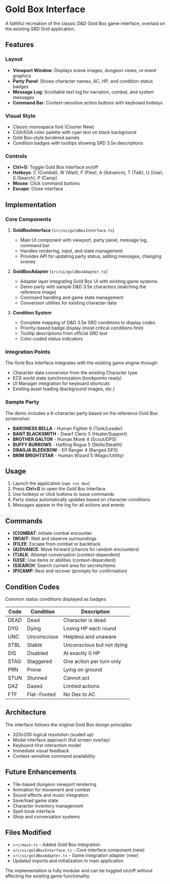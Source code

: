# Gold Box Interface

A faithful recreation of the classic D&D Gold Box game interface, overlaid on the existing SRD Grid application.

## Features

### Layout
- **Viewport Window**: Displays scene images, dungeon views, or event graphics
- **Party Panel**: Shows character names, AC, HP, and condition status badges
- **Message Log**: Scrollable text log for narration, combat, and system messages  
- **Command Bar**: Context-sensitive action buttons with keyboard hotkeys

### Visual Style
- Classic monospace font (Courier New)
- CGA/EGA color palette with cyan text on black background
- Gold Box-style bordered panels
- Condition badges with tooltips showing SRD 3.5e descriptions

### Controls
- **Ctrl+G**: Toggle Gold Box Interface on/off
- **Hotkeys**: C (Combat), W (Wait), F (Flee), A (Advance), T (Talk), U (Use), S (Search), P (Camp)
- **Mouse**: Click command buttons
- **Escape**: Close interface

## Implementation

### Core Components

1. **GoldBoxInterface** (`src/ui/goldBoxInterface.ts`)
   - Main UI component with viewport, party panel, message log, command bar
   - Handles rendering, input, and state management
   - Provides API for updating party status, adding messages, changing scenes

2. **GoldBoxAdapter** (`src/ui/goldBoxAdapter.ts`) 
   - Adapter layer integrating Gold Box UI with existing game systems
   - Demo party with sample D&D 3.5e characters (matching the reference image)
   - Command handling and game state management
   - Conversion utilities for existing character data

3. **Condition System**
   - Complete mapping of D&D 3.5e SRD conditions to display codes
   - Priority-based badge display (most critical conditions first)
   - Tooltip descriptions from official SRD text
   - Color-coded status indicators

### Integration Points

The Gold Box Interface integrates with the existing game engine through:
- Character data conversion from the existing Character type
- ECS world state synchronization (hookpoints ready)
- UI Manager integration for keyboard shortcuts
- Existing asset loading (background images, etc.)

### Sample Party

The demo includes a 6-character party based on the reference Gold Box screenshot:
- **BARONESS BELLA** - Human Fighter 6 (Tank/Leader)
- **BANT BLACKSMITH** - Dwarf Cleric 5 (Healer/Support) 
- **BROTHER GALTOR** - Human Monk 4 (Scout/DPS)
- **BUFFY BURROWS** - Halfling Rogue 5 (Skills/Stealth)
- **DRAGJA BLEEKBOW** - Elf Ranger 4 (Ranged DPS)
- **BRIM BRIGHTSTAR** - Human Wizard 5 (Magic/Utility)

## Usage

1. Launch the application (`npm run dev`)
2. Press **Ctrl+G** to open the Gold Box Interface
3. Use hotkeys or click buttons to issue commands
4. Party status automatically updates based on character conditions
5. Messages appear in the log for all actions and events

## Commands

- **(C)OMBAT**: Initiate combat encounter
- **(W)AIT**: Wait and observe surroundings  
- **(F)LEE**: Escape from combat or backtrack
- **(A)DVANCE**: Move forward (chance for random encounters)
- **(T)ALK**: Attempt conversation (context-dependent)
- **(U)SE**: Use items or abilities (context-dependent)
- **(S)EARCH**: Search current area for secrets/items
- **(P)CAMP**: Rest and recover (prompts for confirmation)

## Condition Codes

Common status conditions displayed as badges:

| Code | Condition | Description |
|------|-----------|-------------|
| DEAD | Dead | Character is dead |
| DYG | Dying | Losing HP each round |
| UNC | Unconscious | Helpless and unaware |
| STBL | Stable | Unconscious but not dying |
| DIS | Disabled | At exactly 0 HP |
| STAG | Staggered | One action per turn only |
| PRN | Prone | Lying on ground |
| STUN | Stunned | Cannot act |
| DAZ | Dazed | Limited actions |
| FTF | Flat-Footed | No Dex to AC |

## Architecture

The interface follows the original Gold Box design principles:
- 320x200 logical resolution (scaled up)
- Modal interface approach (full screen overlay)
- Keyboard-first interaction model
- Immediate visual feedback
- Context-sensitive command availability

## Future Enhancements

- Tile-based dungeon viewport rendering
- Animation for movement and combat
- Sound effects and music integration  
- Save/load game state
- Character inventory management
- Spell book interface
- Shop and conversation systems

## Files Modified

- `src/main.ts` - Added Gold Box integration
- `src/ui/goldBoxInterface.ts` - Core interface component (new)
- `src/ui/goldBoxAdapter.ts` - Game integration adapter (new)
- Updated imports and initialization in main application

The implementation is fully modular and can be toggled on/off without affecting the existing game functionality.
